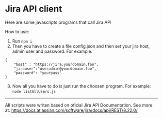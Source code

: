 # Jira API client


Here are some javascripts programs that call Jira API

How to use:
1. Run `npm i`
2. Then you have to create a file config.json and then set your jira host, admin user and password. For example:
```
{
    "host" : "https://jira.yourdomain.foo",
    "jirauser":"useradmin@yourdomain.foo",
    "password": "yourpass"
}
```

3. Now all you have to do is just run the choosen program. For example:
`node listAllUsers.js`



-----------------


All scripts were writen based on oficial Jira API Documentation. See more at: https://docs.atlassian.com/software/jira/docs/api/REST/8.22.0/